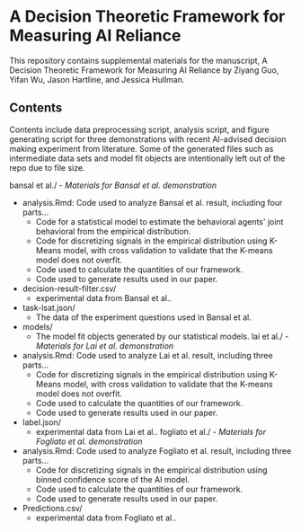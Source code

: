 # A Decision Theoretic Framework for Measuring AI Reliance

This repository contains supplemental materials for the manuscript, A Decision Theoretic Framework for Measuring AI Reliance by Ziyang Guo, Yifan Wu, Jason Hartline, and Jessica Hullman.

## Contents

Contents include data preprocessing script, analysis script, and figure generating script for three demonstrations with recent AI-advised decision making experiment from literature. Some of the generated files such as intermediate data sets and model fit objects are intentionally left out of the repo due to file size.


bansal et al./ - *Materials for Bansal et al. demonstration*
 - analysis.Rmd: Code used to analyze Bansal et al. result, including four parts...
   - Code for a statistical model to estimate the behavioral agents' joint behavioral from the empirical distribution.
   - Code for discretizing signals in the empirical distribution using K-Means model, with cross validation to validate that the K-means model does not overfit.
   - Code used to calculate the quantities of our framework.
   - Code used to generate results used in our paper.
 - decision-result-filter.csv/
   - experimental data from Bansal et al..
 - task-lsat.json/
   - The data of the experiment questions used in Bansal et al.
 - models/
   - The model fit objects generated by our statistical models.
lai et al./ - *Materials for Lai et al. demonstration*
 - analysis.Rmd: Code used to analyze Lai et al. result, including three parts...
   - Code for discretizing signals in the empirical distribution using K-Means model, with cross validation to validate that the K-means model does not overfit.
   - Code used to calculate the quantities of our framework.
   - Code used to generate results used in our paper.
 - label.json/
   - experimental data from Lai et al..
fogliato et al./ - *Materials for Fogliato et al. demonstration*
 - analysis.Rmd: Code used to analyze Fogliato et al. result, including three parts...
   - Code for discretizing signals in the empirical distribution using binned confidence score of the AI model.
   - Code used to calculate the quantities of our framework.
   - Code used to generate results used in our paper.
 - Predictions.csv/
   - experimental data from Fogliato et al..
